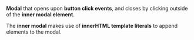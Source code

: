 **Modal** that opens upon **button click events**, and closes by clicking outside of the **inner modal element**.


The **inner modal** makes use of **innerHTML template literals** to append elements to the modal.